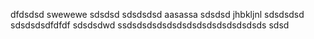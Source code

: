 dfdsdsd
swewewe
sdsdsd
sdsdsdsd
aasassa
sdsdsd
jhbkljnl
sdsdsdsd
sdsdsdsdfdfdf
sdsdsdwd
ssdsdsdsdsdsdsdsdsdsdsdsdsdsds
sdsd
